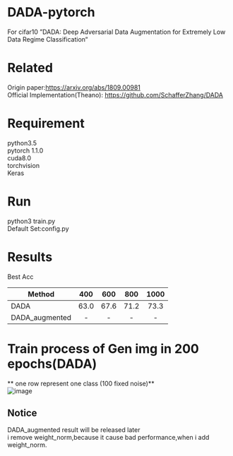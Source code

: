 # DADA-pytorch
For cifar10 ”DADA: Deep Adversarial Data Augmentation for Extremely Low Data Regime Classification“

# Related  
Origin paper:https://arxiv.org/abs/1809.00981  
Official Implementation(Theano): https://github.com/SchafferZhang/DADA  
# Requirement  
python3.5  
pytorch 1.1.0  
cuda8.0  
torchvision  
Keras
# Run
python3 train.py  
Default Set:config.py  
# Results  
Best Acc  

|Method | 400 | 600 | 800 | 1000 |
|-------|:-----:|:-----:|:-----:|:-----:|
 |DADA | 63.0 | 67.6 | 71.2 | 73.3 |
 |DADA_augmented | - | - | - | - |
# Train process of Gen img in 200 epochs(DADA)  
** one row represent one class (100 fixed noise)**  
![image](./img/result.gif)  
 ## Notice
 DADA_augmented result will be released later  
 i remove weight_norm,because it cause bad performance,when i add weight_norm.  

